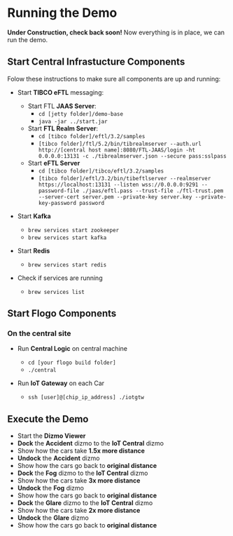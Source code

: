 # Running the Demo
**Under Construction, check back soon!**
Now everything is in place, we can run the demo.

## Start Central Infrastucture Components
Folow these instructions to make sure all components are up and running:

* Start **TIBCO eFTL** messaging:
	* Start FTL **JAAS Server**:
 		* `cd [jetty folder]/demo-base`
  		* `java -jar ../start.jar`
	* Start **FTL Realm Server**:
		* `cd [tibco folder]/eftl/3.2/samples`
		* `[tibco folder]/ftl/5.2/bin/tibrealmserver --auth.url http://[central host name]:8080/FTL-JAAS/login -ht 0.0.0.0:13131 -c ./tibrealmserver.json --secure pass:sslpass`
	* Start **eFTL Server**
		* `cd [tibco folder]/tibco/eftl/3.2/samples`
		* `[tibco folder]/eftl/3.2/bin/tibeftlserver --realmserver https://localhost:13131 --listen wss://0.0.0.0:9291 --password-file ./jaas/eftl.pass --trust-file ./ftl-trust.pem --server-cert server.pem --private-key server.key --private-key-password password`

* Start **Kafka**
	* `brew services start zookeeper`
	* `brew services start kafka`
* Start **Redis**
	* `brew services start redis`

* Check if services are running
	* 	`brew services list`

	
## Start Flogo Components

### On the central site
* Run **Central Logic** on central machine
	* `cd [your flogo build folder]`
	* `./central`

* Run **IoT Gateway** on each Car
	* `ssh [user]@[chip_ip_address] ./iotgtw`


## Execute the Demo

* Start the **Dizmo Viewer**
* **Dock** the **Accident** dizmo to the **IoT Central** dizmo
* Show how the cars take **1.5x more distance**
* **Undock** the **Accident** dizmo
* Show how the cars go back to **original distance**
* **Dock** the **Fog** dizmo to the **IoT Central** dizmo
* Show how the cars take **3x more distance**
* **Undock** the **Fog** dizmo
* Show how the cars go back to **original distance**
* **Dock** the **Glare** dizmo to the **IoT Central** dizmo
* Show how the cars take **2x more distance**
* **Undock** the **Glare** dizmo
* Show how the cars go back to **original distance** 